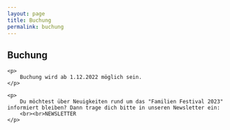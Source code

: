 ```yaml
---
layout: page
title: Buchung
permalink: buchung
---
```

<div class="col-lg-12 text-center">
	<h2 class="section-heading text-uppercase">Buchung</h2>

	<p>
		Buchung wird ab 1.12.2022 möglich sein.
	</p>

	<p>
		Du möchtest über Neuigkeiten rund um das "Familien Festival 2023" informiert bleiben? Dann trage dich bitte in unseren Newsletter ein:
		<br><br>NEWSLETTER
	</p>
</div>
